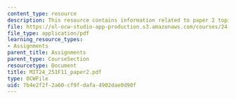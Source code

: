 ```yaml
---
content_type: resource
description: This resource contains information related to paper 2 topics.
file: https://ol-ocw-studio-app-production.s3.amazonaws.com/courses/24-251-introduction-to-philosophy-of-language-fall-2011/7b4e2f2f2a60cf9fdafa4902dae0d90f_MIT24_251F11_paper2.pdf
file_type: application/pdf
learning_resource_types:
- Assignments
parent_title: Assignments
parent_type: CourseSection
resourcetype: Document
title: MIT24_251F11_paper2.pdf
type: OCWFile
uid: 7b4e2f2f-2a60-cf9f-dafa-4902dae0d90f
---
```

